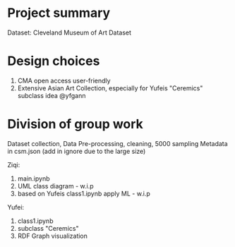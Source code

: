 # Project summary
Dataset: Cleveland Museum of Art Dataset


# Design choices
1. CMA open access user-friendly
2. Extensive Asian Art Collection, especially for Yufeis "Ceremics" subclass idea @yfgann


# Division of group work
Dataset collection, Data Pre-processing, cleaning, 5000 sampling
Metadata in csm.json (add in ignore due to the large size)

Ziqi:
1. main.ipynb
2. UML class diagram - w.i.p
3. based on Yufeis class1.ipynb apply ML - w.i.p


Yufei:
1. class1.ipynb
2. subclass "Ceremics" 
3. RDF Graph visualization


